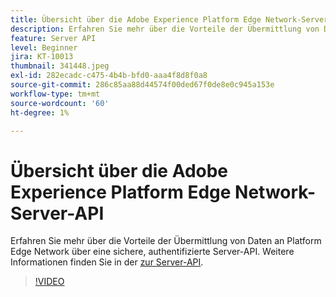 ```yaml
---
title: Übersicht über die Adobe Experience Platform Edge Network-Server-API
description: Erfahren Sie mehr über die Vorteile der Übermittlung von Daten an Platform Edge Network über eine sichere, authentifizierte Server-API.
feature: Server API
level: Beginner
jira: KT-10013
thumbnail: 341448.jpeg
exl-id: 282ecadc-c475-4b4b-bfd0-aaa4f8d8f0a8
source-git-commit: 286c85aa88d44574f00ded67f0de8e0c945a153e
workflow-type: tm+mt
source-wordcount: '60'
ht-degree: 1%

---
```


# Übersicht über die Adobe Experience Platform Edge Network-Server-API

Erfahren Sie mehr über die Vorteile der Übermittlung von Daten an Platform Edge Network über eine sichere, authentifizierte Server-API. Weitere Informationen finden Sie in der [ zur Server-API](https://experienceleague.adobe.com/docs/experience-platform/edge-network-server-api/overview.html?lang=de).

>[!VIDEO](https://video.tv.adobe.com/v/3409525?learn=on&enablevpops&captions=ger)
